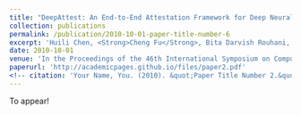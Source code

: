 ```yaml
---
title: "DeepAttest: An End-to-End Attestation Framework for Deep Neural Networks"
collection: publications
permalink: /publication/2010-10-01-paper-title-number-6
excerpt: 'Huili Chen, <Strong>Cheng Fu</Strong>, Bita Darvish Rouhani, Jishen Zhao, Farinaz Koushanfar'
date: 2010-10-01
venue: 'In the Proceedings of the 46th International Symposium on Computer Architecture (ISCA), 2019'
paperurl: 'http://academicpages.github.io/files/paper2.pdf'
<!-- citation: 'Your Name, You. (2010). &quot;Paper Title Number 2.&quot; <i>Journal 1</i>. 1(2).' -->
---
```

<!-- This paper is about the number 2. The number 3 is left for future work.
 -->

To appear!

<!-- [Download paper here](https://arxiv.org/abs/1810.02068) -->

<!-- Recommended citation: Your Name, You. (2010). "Paper Title Number 2." <i>Journal 1</i>. 1(2). -->